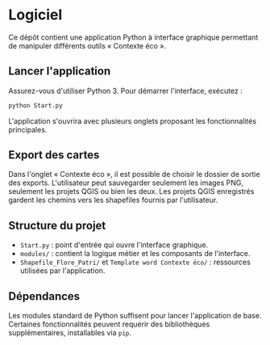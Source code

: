 # Logiciel

Ce dépôt contient une application Python à interface graphique permettant de manipuler différents outils « Contexte éco ».

## Lancer l'application

Assurez-vous d'utiliser Python 3. Pour démarrer l'interface, exécutez :

```bash
python Start.py
```

L'application s'ouvrira avec plusieurs onglets proposant les fonctionnalités principales.

## Export des cartes

Dans l'onglet « Contexte éco », il est possible de choisir le dossier de sortie des exports. L'utilisateur peut sauvegarder seulement les images PNG, seulement les projets QGIS ou bien les deux. Les projets QGIS enregistrés gardent les chemins vers les shapefiles fournis par l'utilisateur.

## Structure du projet

- `Start.py` : point d'entrée qui ouvre l'interface graphique.
- `modules/` : contient la logique métier et les composants de l'interface.
- `Shapefile_Flore_Patri/` et `Template word Contexte éco/` : ressources utilisées par l'application.

## Dépendances

Les modules standard de Python suffisent pour lancer l'application de base. Certaines fonctionnalités peuvent requérir des bibliothèques supplémentaires, installables via `pip`.

